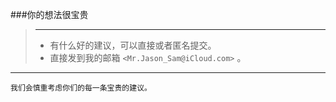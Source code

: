 ###你的想法很宝贵
> ***
> * 有什么好的建议，可以直接或者匿名提交。
> * 直接发到我的邮箱 `<Mr.Jason_Sam@iCloud.com>` 。
>
*** 

```
我们会慎重考虑你们的每一条宝贵的建议。
```